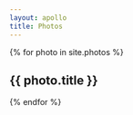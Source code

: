 ```yaml
---
layout: apollo
title: Photos
---
```

{% for photo in site.photos %}
  <div class="post">
    <h2>{{ photo.title }}</h2>
  </div>
{% endfor %}
